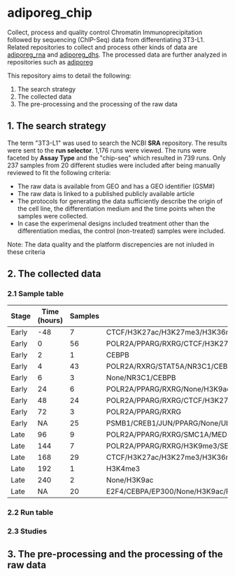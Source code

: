 # adiporeg_chip

Collect, process and quality control Chromatin Immunoprecipitation followed by sequencing (ChIP-Seq) data from differentiating 3T3-L1. Related repositories to collect and process other kinds of data are [adiporeg_rna](https://github.com/MahShaaban/adiporeg_rna) and [adiporeg_dhs](https://github.com/MahShaaban/adiporeg_dhs). The processed data are further analyzed in repositories such as [adiporeg](https://github.com/MahShaaban/adiporeg)

This repository aims to detail the following:
1. The search strategy
2. The collected data
3. The pre-processing and the processing of the raw data

## 1. The search strategy

The term "3T3-L1" was used to search the NCBI **SRA** repository. The results were sent to the **run selector**. 1,176 runs were viewed. The runs were faceted by **Assay Type** and the "chip-seq" which resulted in 739 runs. Only 237 samples from 20 different studies were included after being manually reviewed to fit the following criteria:
* The raw data is available from GEO and has a GEO identifier (GSM#)
* The raw data is linked to a published publicly available article
* The protocols for generating the data sufficiently describe the origin of the cell line, the differentiation medium and the time points when the samples were collected. 
* In case the experimenal designs included treatment other than the differentiation medias, the control (non-treated) samples were included.

Note: The data quality and the platform discrepencies are not inluded in these criteria

## 2. The collected data

### 2.1 Sample table

| Stage | Time (hours) | Samples | Factors                                                                                                                                                                       |
|-------|--------------|---------|-------------------------------------------------------------------------------------------------------------------------------------------------------------------------------|
| Early | -48          | 7       | CTCF/H3K27ac/H3K27me3/H3K36me3/H3K4me1/H3K4me2/H3K4me3                                                                                                                        |
| Early | 0            | 56      | POLR2A/PPARG/RXRG/CTCF/H3K27ac/H3K27me3/H3K36me3/H3K4me1/H3K4me2/H3K4me3/None/CEBPB/H3K9ac/CEBPD/KDM1A/NRF1/GPS2/H3K9me3/SETDB1/MBD1/KDM5A/SMC1A/EP300/NCOR1/MED1/HDAC3/HDAC2 |
| Early | 2            | 1       | CEBPB                                                                                                                                                                         |
| Early | 4            | 43      | POLR2A/RXRG/STAT5A/NR3C1/CEBPD/CEBPB/ATF2/ATF7/JUN/FOSL2/KLF4/KLF5/PBX1/STAT1/VDR/RXR/MED1/EP300/BRG1/H3K27ac/H3K4me1/H3K4me2/KDM5A/H3K4me3/SMC1A/NCOR1/HDAC3/HDAC2/CTCF      |
| Early | 6            | 3       | None/NR3C1/CEBPB                                                                                                                                                              |
| Early | 24           | 6       | POLR2A/PPARG/RXRG/None/H3K9ac/TCF7                                                                                                                                            |
| Early | 48           | 24      | POLR2A/PPARG/RXRG/CTCF/H3K27ac/H3K27me3/H3K36me3/H3K4me1/H3K4me2/H3K4me3/CEBPB/KDM5A/KDM5C/SMC1A/MED1                                                                         |
| Early | 72           | 3       | POLR2A/PPARG/RXRG                                                                                                                                                             |
| Early | NA           | 25      | PSMB1/CREB1/JUN/PPARG/None/Ubiquitin/H3K9me2/H3K27me3/H3K4me3/H3K27ac/H3K36me3/H3K4me1/H3K79me2/H3K79me3/H4K20me1/CEBPB                                                       |
| Late  | 96           | 9       | POLR2A/PPARG/RXRG/SMC1A/MED1/CTCF                                                                                                                                             |
| Late  | 144          | 7       | POLR2A/PPARG/RXRG/H3K9me3/SETDB1                                                                                                                                              |
| Late  | 168          | 29      | CTCF/H3K27ac/H3K27me3/H3K36me3/H3K4me1/H3K4me2/H3K4me3/PPARG/None/H3K9me3/MED1/CEBPA/POLR2A/CREB1/KDM1A/KMT2B/SMC1A                                                           |
| Late  | 192          | 1       | H3K4me3                                                                                                                                                                       |
| Late  | 240          | 2       | None/H3K9ac                                                                                                                                                                   |
| Late  | NA           | 20      | E2F4/CEBPA/EP300/None/H3K9ac/PPARG/MED1/CREB1/NCOR1/CEBPB/ATF2/JUND/FOSL2                                                                                                     |

### 2.2 Run table

### 2.3 Studies 

## 3. The pre-processing and the processing of the raw data
